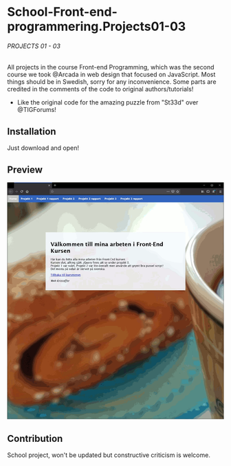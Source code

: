 # School-Front-end-programmering.Projects01-03
###### PROJECTS 01 - 03
All projects in the course Front-end Programming, which was the second course we took @Arcada in web design that focused on JavaScript.
Most things should be in Swedish, sorry for any inconvenience.
Some parts are credited in the comments of the code to original authors/tutorials!
* Like the original code for the amazing puzzle from "St33d" over @TIGForums!

## Installation
Just download and open!

## Preview
![image of program running](frontend/media/site.gif)

## Contribution
School project, won't be updated but constructive criticism is welcome.

